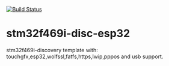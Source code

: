 [![Build Status](https://travis-ci.org/hristoandreev/stm32f469i-disc-esp32.svg?branch=master)](https://travis-ci.org/hristoandreev/stm32f469i-disc-esp32)

# stm32f469i-disc-esp32
stm32f469i-discovery template with: touchgfx,esp32,wolfssl,fatfs,https,lwip,pppos and usb support.

